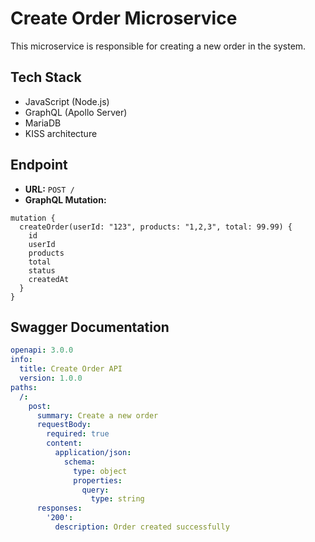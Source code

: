 # Create Order Microservice

This microservice is responsible for creating a new order in the system.

## Tech Stack
- JavaScript (Node.js)
- GraphQL (Apollo Server)
- MariaDB
- KISS architecture

## Endpoint
- **URL:** `POST /`  
- **GraphQL Mutation:**

```
mutation {
  createOrder(userId: "123", products: "1,2,3", total: 99.99) {
    id
    userId
    products
    total
    status
    createdAt
  }
}
```

## Swagger Documentation

```yaml
openapi: 3.0.0
info:
  title: Create Order API
  version: 1.0.0
paths:
  /:
    post:
      summary: Create a new order
      requestBody:
        required: true
        content:
          application/json:
            schema:
              type: object
              properties:
                query:
                  type: string
      responses:
        '200':
          description: Order created successfully
```